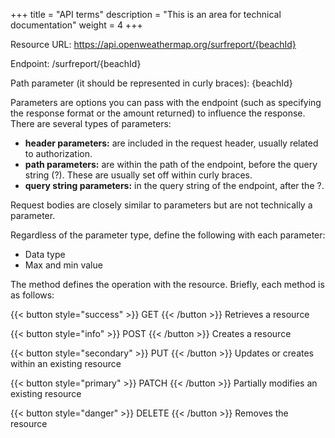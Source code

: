 +++
title = "API terms"
description = "This is an area for technical documentation"
weight = 4
+++

Resource URL: https://api.openweathermap.org/surfreport/{beachId}

Endpoint: /surfreport/{beachId}

Path parameter (it should be represented in curly braces): {beachId}

Parameters are options you can pass with the endpoint (such as specifying the response format or the amount returned) to influence the response. 
There are several types of parameters: 

- **header parameters:** are included in the request header, usually related to authorization. 
- **path parameters:** are within the path of the endpoint, before the query string (?). These are usually set off within curly braces. 
- **query string parameters:** in the query string of the endpoint, after the ?.

Request bodies are closely similar to parameters but are not technically a parameter.

Regardless of the parameter type, define the following with each parameter:

- Data type
- Max and min value

The method defines the operation with the resource. Briefly, each method is as follows:

{{< button style="success" >}} GET {{< /button >}} Retrieves a resource

{{< button style="info" >}} POST {{< /button >}} Creates a resource

{{< button style="secondary" >}} PUT {{< /button >}} Updates or creates within an existing resource

{{< button style="primary" >}} PATCH {{< /button >}} Partially modifies an existing resource

{{< button style="danger" >}} DELETE {{< /button >}} Removes the resource

